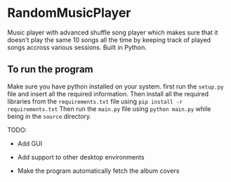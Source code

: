 # RandomMusicPlayer

Music player with advanced shuffle song player which makes sure that it doesn't
play the same 10 songs all the time by keeping track of played songs accross
various sessions. Built in Python.

## To run the program

Make sure you have python installed on your system.
first run the `setup.py` file and insert all the required information.
Then install all the required libraries from the `requirements.txt` file
using ```pip install -r requirements.txt```
Then run the `main.py` file using `python main.py` while being in the `source`
directory.

TODO:

- Add GUI

- Add support to other desktop environments

- Make the program automatically fetch the album covers
